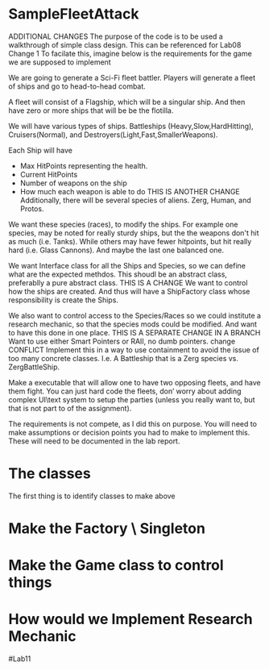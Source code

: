 # SampleFleetAttack

ADDITIONAL CHANGES
The purpose of the code is to be used a walkthrough of simple class design.  This can be referenced for Lab08
Change 1
To facilate this, imagine below is the requirements for the game we are supposed to implement

We are going to generate a Sci-Fi fleet battler.  Players will generate a fleet of ships and go to head-to-head combat.

A fleet will consist of a Flagship, which will be a singular ship.  And then have zero or more ships that will be be the flotilla.  

We will have various types of ships.  Battleships (Heavy,Slow,HardHitting), Cruisers(Normal), and Destroyers(Light,Fast,SmallerWeapons).

Each Ship will have
* Max HitPoints representing the health.
* Current HitPoints
* Number of weapons on the ship
* How much each weapon is able to do
THIS IS ANOTHER CHANGE
Additionally, there will be several species of aliens.  Zerg, Human, and Protos.

We want these species (races), to modify the ships.  For example one species, may be noted for really sturdy ships, but the the weapons don't hit as much (i.e. Tanks).  While others may have fewer hitpoints, but hit really hard (i.e. Glass Cannons).  And maybe the last one balanced one.

We want Interface class for all the Ships and Species, so we can define what are the expected methdos.  This shoudl be an abstract class, preferablly a pure abstract class.
THIS IS A CHANGE
We want to control how the ships are created.  And thus will have a ShipFactory class whose responsibility is create the Ships.

We also want to control access to the Species/Races so we could institute a research mechanic, so that the species mods could be modified.  And want to have this done in one place.
THIS IS A SEPARATE CHANGE IN A BRANCH
Want to use either Smart Pointers or RAII, no dumb pointers.
change CONFLICT
Implement this in a way to use containment to avoid the issue of too many concrete classes.   I.e. A Battleship that is a Zerg species vs. ZergBattleShip.

Make a executable that will allow one to have  two opposing fleets, and have them fight.  You can just hard code the fleets, don’ worry about adding complex UI\text system to setup the parties (unless you really want to, but that is not part to of the assignment).

The requirements is not compete, as I did this on purpose.  You will need to make assumptions or decision points you had to make to implement this.  These will need to be documented in the lab report.   



# The classes

The first thing is to identify classes to make above

# Make the Factory \ Singleton


# Make the Game class to control things


# How would we Implement Research Mechanic 


#Lab11
